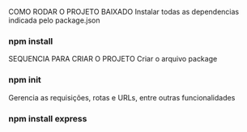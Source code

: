 COMO RODAR O PROJETO BAIXADO
Instalar todas as dependencias indicada pelo package.json
### npm install



SEQUENCIA PARA CRIAR O PROJETO
Criar o arquivo package
### npm init

Gerencia as requisições, rotas e URLs, entre outras funcionalidades
### npm install express